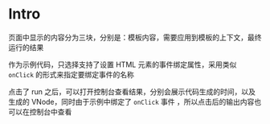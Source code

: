 # Intro

页面中显示的内容分为三块，分别是：模板内容，需要应用到模板的上下文，最终运行的结果

作为示例代码，只选择支持了设置 HTML 元素的事件绑定属性，采用类似 `onClick` 的形式来指定要绑定事件的名称

点击了 run 之后，可以打开控制台查看结果，分别会展示代码生成的时间，以及生成的 VNode，同时由于示例中绑定了 `onClick` 事件
，所以点击后的输出内容也可以在控制台中查看
